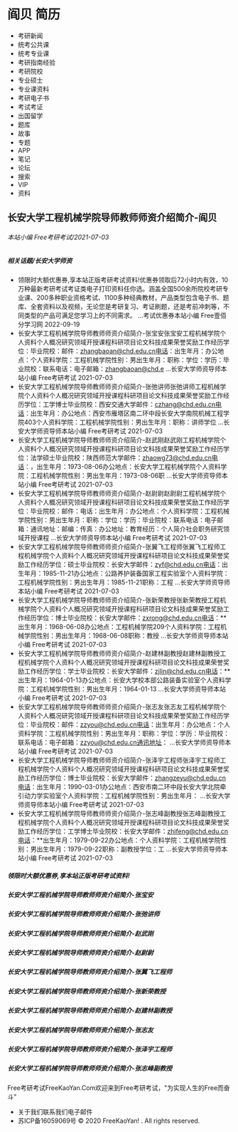 # 阎贝 简历
- 考研新闻
- 统考公共课
- 统考专业课
- 考研指南经验
- 考研院校
- 专业硕士
- 专业课资料
- 考研电子书
- 考试考证
- 出国留学
- 题库
- 故事
- 专题
- APP
- 笔记
- 论坛
- 搜索
- VIP
- 资料

## 长安大学工程机械学院导师教师师资介绍简介-阎贝

###### 本站小编 Free考研考试/2021-07-03

##### 相关话题/长安大学师资
- 领限时大额优惠券,享本站正版考研考试资料!优惠券领取后72小时内有效，10万种最新考研考试考证类电子打印资料任你选。涵盖全国500余所院校考研专业课、200多种职业资格考试、1100多种经典教材，产品类型包含电子书、题库、全套资料以及视频，无论您是考研复习、考证刷题，还是考前冲刺等，不同类型的产品可满足您学习上的不同需求。 ...考试优惠券本站小编 Free壹佰分学习网 2022-09-19
- 长安大学工程机械学院导师教师师资介绍简介-张宝安张宝安工程机械学院个人资料个人概况研究领域开授课程科研项目论文科技成果荣誉奖励工作经历学位：毕业院校：邮件：zhangbaoan@chd.edu.cn电话：出生年月：办公地点：个人资料学院：工程机械学院性别：男出生年月：职称：学位：学历：毕业院校：联系电话：电子邮箱：zhangbaoan@chd.e ...长安大学师资导师本站小编 Free考研考试 2021-07-03
- 长安大学工程机械学院导师教师师资介绍简介-张弛讲师张弛讲师工程机械学院个人资料个人概况研究领域开授课程科研项目论文科技成果荣誉奖励工作经历学位：工学博士毕业院校：西安交通大学邮件：czhang@chd.edu.cn电话：出生年月：办公地点：西安市雁塔区南二环中段长安大学南院机械工程学院403个人资料学院：工程机械学院性别：男出生年月：职称：讲师学位 ...长安大学师资导师本站小编 Free考研考试 2021-07-03
- 长安大学工程机械学院导师教师师资介绍简介-赵武刚赵武刚工程机械学院个人资料个人概况研究领域开授课程科研项目论文科技成果荣誉奖励工作经历学位：法学硕士毕业院校：陕西师范大学邮件：zhaowg73@chd.edu.cn电话：，出生年月：1973-08-06办公地点：长安大学工程机械学院个人资料学院：工程机械学院性别：男出生年月：1973-08-06职 ...长安大学师资导师本站小编 Free考研考试 2021-07-03
- 长安大学工程机械学院导师教师师资介绍简介-赵尉尉赵尉尉工程机械学院个人资料个人概况研究领域开授课程科研项目论文科技成果荣誉奖励工作经历学位：毕业院校：邮件：电话：出生年月：办公地点：个人资料学院：工程机械学院性别：男出生年月：职称：学位：学历：毕业院校：联系电话：电子邮箱：通讯地址：邮编：传真：办公地址：教育经历：个人简介社会职务研究领域开授课程 ...长安大学师资导师本站小编 Free考研考试 2021-07-03
- 长安大学工程机械学院导师教师师资介绍简介-张翼飞工程师张翼飞工程师工程机械学院个人资料个人概况研究领域开授课程科研项目论文科技成果荣誉奖励工作经历学位：硕士毕业院校：长安大学邮件：zyf@chd.edu.cn电话：出生年月：1985-11-21办公地点：公路养护装备国家工程实验室个人资料学院：工程机械学院性别：男出生年月：1985-11-21职称：工程 ...长安大学师资导师本站小编 Free考研考试 2021-07-03
- 长安大学工程机械学院导师教师师资介绍简介-张新荣教授张新荣教授工程机械学院个人资料个人概况研究领域开授课程科研项目论文科技成果荣誉奖励工作经历学位：博士毕业院校：长安大学邮件：zxrong@chd.edu.cn电话：**出生年月：1968-06-08办公地点：工程机械学院209个人资料学院：工程机械学院性别：男出生年月：1968-06-08职称：教授 ...长安大学师资导师本站小编 Free考研考试 2021-07-03
- 长安大学工程机械学院导师教师师资介绍简介-赵建林副教授赵建林副教授工程机械学院个人资料个人概况研究领域开授课程科研项目论文科技成果荣誉奖励工作经历学位：学士毕业院校：长安大学邮件：zjlin@chd.edu.cn电话：**出生年月：1964-01-13办公地点：长安大学校本部公路装备实验室个人资料学院：工程机械学院性别：男出生年月：1964-01-13 ...长安大学师资导师本站小编 Free考研考试 2021-07-03
- 长安大学工程机械学院导师教师师资介绍简介-张志友张志友工程机械学院个人资料个人概况研究领域开授课程科研项目论文科技成果荣誉奖励工作经历学位：毕业院校：邮件：zzyou@chd.edu.cn电话：出生年月：办公地点：个人资料学院：工程机械学院性别：男出生年月：职称：学位：学历：毕业院校：联系电话：电子邮箱：zzyou@chd.edu.cn通讯地址： ...长安大学师资导师本站小编 Free考研考试 2021-07-03
- 长安大学工程机械学院导师教师师资介绍简介-张泽宇工程师张泽宇工程师工程机械学院个人资料个人概况研究领域开授课程科研项目论文科技成果荣誉奖励工作经历学位：博士毕业院校：长安大学邮件：zhangzeyu@chd.edu.cn电话：出生年月：1990-03-01办公地点：西安市南二环中段长安大学北院牵引动力学实验室个人资料学院：工程机械学院性别：男出生年月： ...长安大学师资导师本站小编 Free考研考试 2021-07-03
- 长安大学工程机械学院导师教师师资介绍简介-张志峰副教授张志峰副教授工程机械学院个人资料个人概况研究领域开授课程科研项目论文科技成果荣誉奖励工作经历学位：工学博士毕业院校：长安大学邮件：zhifeng@chd.edu.cn电话：**出生年月：1979-09-22办公地点：个人资料学院：工程机械学院性别：男出生年月：1979-09-22职称：副教授学位：工 ...长安大学师资导师本站小编 Free考研考试 2021-07-03

##### 领限时大额优惠券,享本站正版考研考试资料!

##### 长安大学工程机械学院导师教师师资介绍简介-张宝安

##### 长安大学工程机械学院导师教师师资介绍简介-张弛讲师

##### 长安大学工程机械学院导师教师师资介绍简介-赵武刚

##### 长安大学工程机械学院导师教师师资介绍简介-赵尉尉

##### 长安大学工程机械学院导师教师师资介绍简介-张翼飞工程师

##### 长安大学工程机械学院导师教师师资介绍简介-张新荣教授

##### 长安大学工程机械学院导师教师师资介绍简介-赵建林副教授

##### 长安大学工程机械学院导师教师师资介绍简介-张志友

##### 长安大学工程机械学院导师教师师资介绍简介-张泽宇工程师

##### 长安大学工程机械学院导师教师师资介绍简介-张志峰副教授
Free考研考试FreeKaoYan.Com欢迎来到Free考研考试，"为实现人生的Free而奋斗"
- 关于我们联系我们电子邮件
- 苏ICP备16059069号
© 2020 FreeKaoYan! . All rights reserved.

